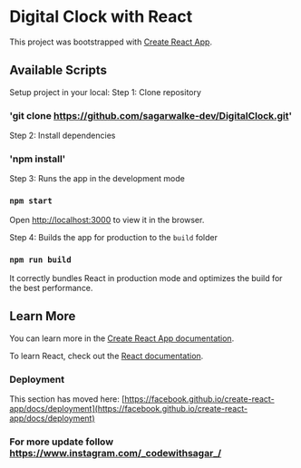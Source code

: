 # Digital Clock with React

This project was bootstrapped with [Create React App](https://github.com/facebook/create-react-app).

## Available Scripts

Setup project in your local:
Step 1: Clone repository 
### 'git clone https://github.com/sagarwalke-dev/DigitalClock.git'

Step 2: Install dependencies 
### 'npm install'

Step 3: Runs the app in the development mode
### `npm start`

Open [http://localhost:3000](http://localhost:3000) to view it in the browser.

Step 4: Builds the app for production to the `build` folder
### `npm run build`
It correctly bundles React in production mode and optimizes the build for the best performance.


## Learn More

You can learn more in the [Create React App documentation](https://facebook.github.io/create-react-app/docs/getting-started).

To learn React, check out the [React documentation](https://reactjs.org/).

### Deployment

This section has moved here: [https://facebook.github.io/create-react-app/docs/deployment](https://facebook.github.io/create-react-app/docs/deployment)

### For more update follow https://www.instagram.com/_codewithsagar_/